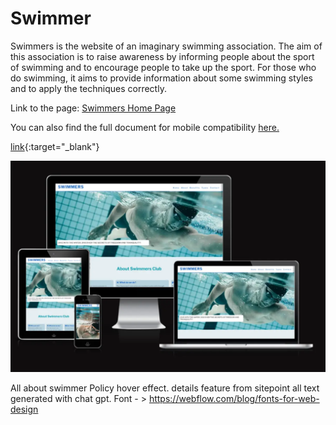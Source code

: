 # Swimmer

<p>Swimmers is the website of an imaginary swimming association. The aim of this association is to raise awareness by informing people about the sport of swimming and to encourage people to take up the sport. For those who do swimming, it aims to provide information about some swimming styles and to apply the techniques correctly. </p>

<p>Link to the page: <a href="https://mdurmus.github.io/swimmer/" target="_blank">Swimmers Home Page</a></p>

<p>You can also find the full document for mobile compatibility <a href="http://www.responsinator.com/?url=mdurmus.github.io%2Fswimmer%2F" target="_blank">here.</a></p>

[link](http://www.responsinator.com/?url=mdurmus.github.io%2Fswimmer%2F){:target="_blank"}

<img src="docs/readme_images/responsive_result.webp" alt="Responsive Validation Image">







All about swimmer
Policy hover effect.
details feature from sitepoint
all text generated with chat gpt.
Font - > https://webflow.com/blog/fonts-for-web-design 

